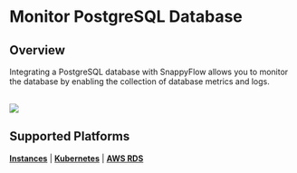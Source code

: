 # Monitor PostgreSQL Database

## Overview

Integrating a PostgreSQL database with SnappyFlow allows you to monitor the database by enabling the collection of database metrics and logs.

<br/>

<img src="/img/postgres/image-11.png" />





## Supported Platforms

[**Instances**](/docs/snappyflow-saas/integrations/postgres/postgres_instances) | [**Kubernetes**](/docs/snappyflow-saas/integrations/postgres/postgres_kubernetes) | [**AWS RDS**](/docs/snappyflow-saas/integrations/postgres/postgres_sfpoller)

